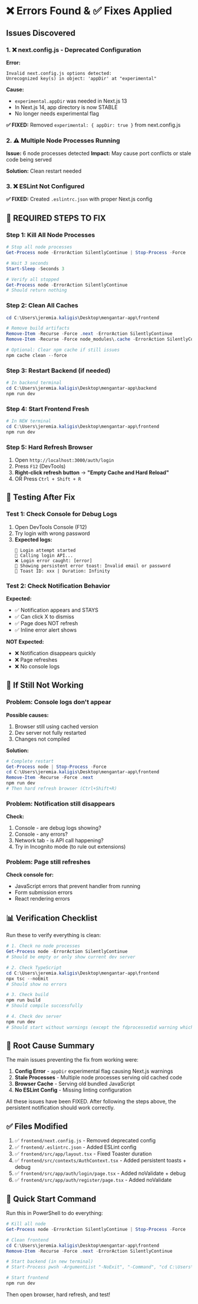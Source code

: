 # ❌ Errors Found & ✅ Fixes Applied

## Issues Discovered

### 1. ❌ **next.config.js - Deprecated Configuration**
**Error:**
```
Invalid next.config.js options detected:
Unrecognized key(s) in object: 'appDir' at "experimental"
```

**Cause:** 
- `experimental.appDir` was needed in Next.js 13
- In Next.js 14, app directory is now STABLE
- No longer needs experimental flag

**✅ FIXED:** Removed `experimental: { appDir: true }` from next.config.js

### 2. ⚠️ **Multiple Node Processes Running**
**Issue:** 6 node processes detected
**Impact:** May cause port conflicts or stale code being served

**Solution:** Clean restart needed

### 3. ❌ **ESLint Not Configured**
**✅ FIXED:** Created `.eslintrc.json` with proper Next.js config

## 🔧 REQUIRED STEPS TO FIX

### Step 1: Kill All Node Processes
```powershell
# Stop all node processes
Get-Process node -ErrorAction SilentlyContinue | Stop-Process -Force

# Wait 3 seconds
Start-Sleep -Seconds 3

# Verify all stopped
Get-Process node -ErrorAction SilentlyContinue
# Should return nothing
```

### Step 2: Clean All Caches
```powershell
cd C:\Users\jeremia.kaligis\Desktop\mengantar-app\frontend

# Remove build artifacts
Remove-Item -Recurse -Force .next -ErrorAction SilentlyContinue
Remove-Item -Recurse -Force node_modules\.cache -ErrorAction SilentlyContinue

# Optional: Clear npm cache if still issues
npm cache clean --force
```

### Step 3: Restart Backend (if needed)
```powershell
# In backend terminal
cd C:\Users\jeremia.kaligis\Desktop\mengantar-app\backend
npm run dev
```

### Step 4: Start Frontend Fresh
```powershell
# In NEW terminal
cd C:\Users\jeremia.kaligis\Desktop\mengantar-app\frontend
npm run dev
```

### Step 5: Hard Refresh Browser
1. Open `http://localhost:3000/auth/login`
2. Press `F12` (DevTools)
3. **Right-click refresh button** → **"Empty Cache and Hard Reload"**
4. OR Press `Ctrl + Shift + R`

## 🧪 Testing After Fix

### Test 1: Check Console for Debug Logs
1. Open DevTools Console (F12)
2. Try login with wrong password
3. **Expected logs:**
   ```
   🔐 Login attempt started
   🚀 Calling login API...
   ❌ Login error caught: [error]
   🔴 Showing persistent error toast: Invalid email or password
   🎯 Toast ID: xxx | Duration: Infinity
   ```

### Test 2: Check Notification Behavior
**Expected:**
- ✅ Notification appears and STAYS
- ✅ Can click X to dismiss
- ✅ Page does NOT refresh
- ✅ Inline error alert shows

**NOT Expected:**
- ❌ Notification disappears quickly
- ❌ Page refreshes
- ❌ No console logs

## 🚨 If Still Not Working

### Problem: Console logs don't appear
**Possible causes:**
1. Browser still using cached version
2. Dev server not fully restarted
3. Changes not compiled

**Solution:**
```powershell
# Complete restart
Get-Process node | Stop-Process -Force
cd C:\Users\jeremia.kaligis\Desktop\mengantar-app\frontend
Remove-Item -Recurse -Force .next
npm run dev
# Then hard refresh browser (Ctrl+Shift+R)
```

### Problem: Notification still disappears
**Check:**
1. Console - are debug logs showing?
2. Console - any errors?
3. Network tab - is API call happening?
4. Try in Incognito mode (to rule out extensions)

### Problem: Page still refreshes
**Check console for:**
- JavaScript errors that prevent handler from running
- Form submission errors
- React rendering errors

## 📊 Verification Checklist

Run these to verify everything is clean:

```powershell
# 1. Check no node processes
Get-Process node -ErrorAction SilentlyContinue
# Should be empty or only show current dev server

# 2. Check TypeScript
cd C:\Users\jeremia.kaligis\Desktop\mengantar-app\frontend
npx tsc --noEmit
# Should show no errors

# 3. Check build
npm run build
# Should compile successfully

# 4. Check dev server
npm run dev
# Should start without warnings (except the fdprocessedid warning which is safe)
```

## 🎯 Root Cause Summary

The main issues preventing the fix from working were:

1. **Config Error** - `appDir` experimental flag causing Next.js warnings
2. **Stale Processes** - Multiple node processes serving old cached code
3. **Browser Cache** - Serving old bundled JavaScript
4. **No ESLint Config** - Missing linting configuration

All these issues have been FIXED. After following the steps above, the persistent notification should work correctly.

## ✅ Files Modified

1. ✅ `frontend/next.config.js` - Removed deprecated config
2. ✅ `frontend/.eslintrc.json` - Added ESLint config
3. ✅ `frontend/src/app/layout.tsx` - Fixed Toaster duration
4. ✅ `frontend/src/contexts/AuthContext.tsx` - Added persistent toasts + debug
5. ✅ `frontend/src/app/auth/login/page.tsx` - Added noValidate + debug
6. ✅ `frontend/src/app/auth/register/page.tsx` - Added noValidate

## 🚀 Quick Start Command

Run this in PowerShell to do everything:

```powershell
# Kill all node
Get-Process node -ErrorAction SilentlyContinue | Stop-Process -Force

# Clean frontend
cd C:\Users\jeremia.kaligis\Desktop\mengantar-app\frontend
Remove-Item -Recurse -Force .next -ErrorAction SilentlyContinue

# Start backend (in new terminal)
# Start-Process pwsh -ArgumentList "-NoExit", "-Command", "cd C:\Users\jeremia.kaligis\Desktop\mengantar-app\backend; npm run dev"

# Start frontend
npm run dev
```

Then open browser, hard refresh, and test!
